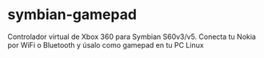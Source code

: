 # symbian-gamepad
Controlador virtual de Xbox 360 para Symbian S60v3/v5. Conecta tu Nokia por WiFi o Bluetooth y úsalo como gamepad en tu PC Linux
